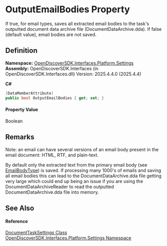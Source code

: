 # OutputEmailBodies Property


If true, for email types, saves all extracted email bodies to the task's outputted document data archive file (DocumentDataArchive.dda). If false (default value), email bodies are not saved.



## Definition
**Namespace:** <a href="a4de3d25-b44d-10c7-9f7b-6e96e612f300">OpenDiscoverSDK.Interfaces.Platform.Settings</a>  
**Assembly:** OpenDiscoverSDK.Interfaces (in OpenDiscoverSDK.Interfaces.dll) Version: 2025.4.4.0 (2025.4.4)

**C#**
``` C#
[DataMemberAttribute]
public bool OutputEmailBodies { get; set; }
```



#### Property Value
Boolean

## Remarks

Note: an email can have several versions of an email body present in the email document: HTML, RTF, and plain-text.

By default only the extracted text from the primary email body (see <a href="24c7b53e-8bff-c22b-3b93-62a7138486c1">EmailBodyType</a>) is saved. If processing many 1000's of emails and saving all email bodies this can lead to the DocumentDataArchive.dda file getting very large which could end up being an issue if you are using the DocumentDataArchiveReader to read the outputted DocumentDataArchive.dda file into memory.


## See Also


#### Reference
<a href="15834f2e-5778-5912-a2cc-a92e9d2e78fb">DocumentTaskSettings Class</a>  
<a href="a4de3d25-b44d-10c7-9f7b-6e96e612f300">OpenDiscoverSDK.Interfaces.Platform.Settings Namespace</a>  
